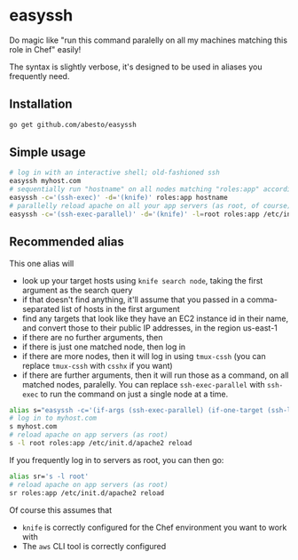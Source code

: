 # easyssh

Do magic like "run this command paralelly on all my machines matching this role in Chef" easily!

The syntax is slightly verbose, it's designed to be used in aliases you frequently need.

## Installation

```sh
go get github.com/abesto/easyssh
```

## Simple usage
```sh
# log in with an interactive shell; old-fashioned ssh
easyssh myhost.com
# sequentially run "hostname" on all nodes matching "roles:app" according to knife
easyssh -c='(ssh-exec)' -d='(knife)' roles:app hostname
# parallelly reload apache on all your app servers (as root, of course)
easyssh -c='(ssh-exec-parallel)' -d='(knife)' -l=root roles:app /etc/init.d/apache2 reload
```

## Recommended alias
This one alias will

 * look up your target hosts using `knife search node`, taking the first argument as the search query
 * if that doesn't find anything, it'll assume that you passed in a comma-separated list of hosts in the first argument
 * find any targets that look like they have an EC2 instance id in their name, and convert those to their public IP addresses, in the region us-east-1
 * if there are no further arguments, then
  * if there is just one matched node, then log in
  * if there are more nodes, then it will log in using `tmux-cssh` (you can replace `tmux-cssh` with `csshx` if you want)
 * if there are further arguments, then it will run those as a command, on all matched nodes, paralelly. You can replace
   `ssh-exec-parallel` with `ssh-exec` to run the command on just a single node at a time.

```sh
alias s="easyssh -c='(if-args (ssh-exec-parallel) (if-one-target (ssh-login) (tmux-cssh)))' -d='(first-matching (knife) (comma-separated))' -f='((ec2-instance-id us-east-1))"
# log in to myhost.com
s myhost.com
# reload apache on app servers (as root)
s -l root roles:app /etc/init.d/apache2 reload
```

If you frequently log in to servers as root, you can then go:

```sh
alias sr='s -l root'
# reload apache on app servers (as root)
sr roles:app /etc/init.d/apache2 reload
```

Of course this assumes that

 * `knife` is correctly configured for the Chef environment you want to work with
 * The `aws` CLI tool is correctly configured
